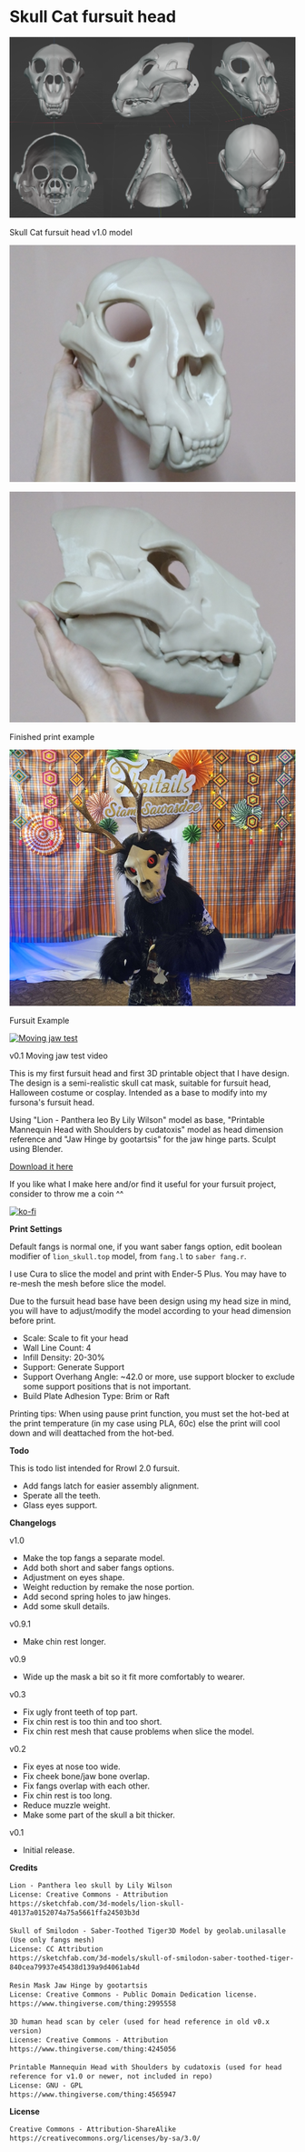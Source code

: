 # Skull Cat fursuit head

![Rrawr](./skullcat/07_skullcat_fursuit_head_v1.0.png)

Skull Cat fursuit head v1.0 model

![Finished print](./skullcat/07_skullcat_fursuit_head_v1.0_printed.jpg)

![Finished print side](./skullcat/07_skullcat_fursuit_head_v1.0_printed_side.jpg)

Finished print example

![Rrowl fursuit](./skullcat/07_skullcat_fursuit_head_v1.0_fursuit.jpg)

Fursuit Example

[![Moving jaw test](https://img.youtube.com/vi/nCF7k2U8QHU/0.jpg)](https://www.youtube.com/watch?v=nCF7k2U8QHU)

v0.1 Moving jaw test video

This is my first fursuit head and first 3D printable object that I have design. The design is a semi-realistic skull cat mask, suitable for fursuit head, Halloween costume or cosplay. Intended as a base to modify into my fursona's fursuit head.

Using "Lion - Panthera leo By Lily Wilson" model as base, "Printable Mannequin Head with Shoulders by cudatoxis" model as head dimension reference and "Jaw Hinge by gootartsis" for the jaw hinge parts. Sculpt using Blender.

[Download it here](https://github.com/kytulendu/openfur/tree/master/skullcat)

If you like what I make here and/or find it useful for your fursuit project, consider to throw me a coin ^^

[![ko-fi](https://ko-fi.com/img/githubbutton_sm.svg)](https://ko-fi.com/khralkatorrix)

**Print Settings**

Default fangs is normal one, if you want saber fangs option, edit boolean modifier of `lion_skull.top` model, from `fang.l` to `saber fang.r`.

I use Cura to slice the model and print with Ender-5 Plus. You may have to re-mesh the mesh before slice the model.

Due to the fursuit head base have been design using my head size in mind, you will have to adjust/modify the model according to your head dimension before print.

- Scale: Scale to fit your head
- Wall Line Count: 4
- Infill Density: 20-30%
- Support: Generate Support
- Support Overhang Angle: ~42.0 or more, use support blocker to exclude some support positions that is not important.
- Build Plate Adhesion Type: Brim or Raft

Printing tips: When using pause print function, you must set the hot-bed at the print temperature (in my case using PLA, 60c) else the print will cool down and will deattached from the hot-bed.

**Todo**

This is todo list intended for Rrowl 2.0 fursuit.

- Add fangs latch for easier assembly alignment.
- Sperate all the teeth.
- Glass eyes support.

**Changelogs**

v1.0
- Make the top fangs a separate model.
- Add both short and saber fangs options.
- Adjustment on eyes shape.
- Weight reduction by remake the nose portion.
- Add second spring holes to jaw hinges.
- Add some skull details.

v0.9.1
- Make chin rest longer.

v0.9

- Wide up the mask a bit so it fit more comfortably to wearer.

v0.3

- Fix ugly front teeth of top part.
- Fix chin rest is too thin and too short.
- Fix chin rest mesh that cause problems when slice the model.

v0.2

- Fix eyes at nose too wide.
- Fix cheek bone/jaw bone overlap.
- Fix fangs overlap with each other.
- Fix chin rest is too long.
- Reduce muzzle weight.
- Make some part of the skull a bit thicker.

v0.1

- Initial release.

**Credits**

    Lion - Panthera leo skull by Lily Wilson
    License: Creative Commons - Attribution
    https://sketchfab.com/3d-models/lion-skull-40137a0152074a75a5661ffa24503b3d

    Skull of Smilodon - Saber-Toothed Tiger3D Model by geolab.unilasalle
    (Use only fangs mesh)
    License: CC Attribution
    https://sketchfab.com/3d-models/skull-of-smilodon-saber-toothed-tiger-840cea79937e45438d139a9d4061ab4d

    Resin Mask Jaw Hinge by gootartsis
    License: Creative Commons - Public Domain Dedication license.
    https://www.thingiverse.com/thing:2995558

    3D human head scan by celer (used for head reference in old v0.x version)
    License: Creative Commons - Attribution
    https://www.thingiverse.com/thing:4245056

    Printable Mannequin Head with Shoulders by cudatoxis (used for head reference for v1.0 or newer, not included in repo)
    License: GNU - GPL
    https://www.thingiverse.com/thing:4565947

**License**

    Creative Commons - Attribution-ShareAlike
    https://creativecommons.org/licenses/by-sa/3.0/ 
